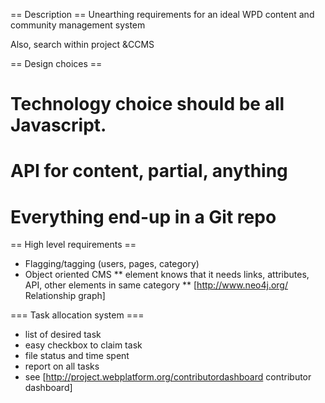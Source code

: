 == Description ==
Unearthing requirements for an ideal WPD content and community management system

Also, search within project &CCMS

== Design choices ==
# Technology choice should be all Javascript. 
# API for content, partial, anything
# Everything end-up in a Git repo

== High level requirements ==
* Flagging/tagging (users, pages, category)
* Object oriented CMS
** element knows that it needs links, attributes, API, other elements in same category
** [http://www.neo4j.org/ Relationship graph]
 
=== Task allocation system ===
* list of desired task
* easy checkbox to claim task
* file status and time spent
* report on all tasks
* see [http://project.webplatform.org/contributordashboard contributor dashboard]